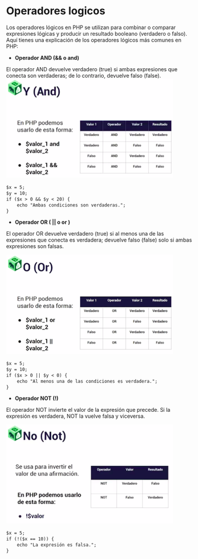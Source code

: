 # Operadores logicos

Los operadores lógicos en PHP se utilizan para combinar o comparar expresiones lógicas y producir un resultado booleano (verdadero o falso). Aquí tienes una explicación de los operadores lógicos más comunes en PHP:

- **Operador AND (&& o and)**

El operador AND devuelve verdadero (true) si ambas expresiones que conecta son verdaderas; de lo contrario, devuelve falso (false).
<img src="./img/and.png" width=450px>

```
$x = 5;
$y = 10;
if ($x > 0 && $y < 20) {
    echo "Ambas condiciones son verdaderas.";
}
```

- **Operador OR ( || o or )**

El operador OR devuelve verdadero (true) si al menos una de las expresiones que conecta es verdadera; devuelve falso (false) solo si ambas expresiones son falsas.

<img src="./img/or.png" width=450px>

```
$x = 5;
$y = 10;
if ($x > 0 || $y < 0) {
    echo "Al menos una de las condiciones es verdadera.";
}
```

- **Operador NOT (!)**

El operador NOT invierte el valor de la expresión que precede. Si la expresión es verdadera, NOT la vuelve falsa y viceversa.

<img src="./img/not.png" width=450px>


```
$x = 5;
if (!($x == 10)) {
    echo "La expresión es falsa.";
}
```